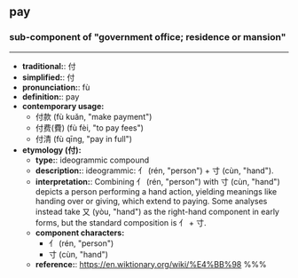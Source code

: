 ## pay
### sub-component of "government office; residence or mansion"
---
- **traditional:**: 付
- **simplified:**: 付
- **pronunciation:**: fù
- **definition:**: pay
- **contemporary usage:**
  - 付款 (fù kuǎn, "make payment")
  - 付费(費) (fù fèi, "to pay fees")
  - 付清 (fù qīng, "pay in full")
- **etymology (付):**
  - **type:**: ideogrammic compound
  - **description:**: ideogrammic: 亻 (rén, "person") + 寸 (cùn, "hand").
  - **interpretation:**: Combining 亻 (rén, "person") with 寸 (cùn, "hand") depicts a person performing a hand action, yielding meanings like handing over or giving, which extend to paying. Some analyses instead take 又 (yòu, "hand") as the right-hand component in early forms, but the standard composition is 亻 + 寸.
  - **component characters:**
    - 亻 (rén, "person")
    - 寸 (cùn, "hand")
  - **reference:**: https://en.wiktionary.org/wiki/%E4%BB%98
%%%
